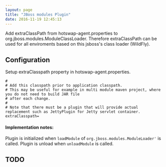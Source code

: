 ```yaml
---
layout: page
title: "JBoss modules Plugin"
date: 2016-11-19 12:45:13
---
```

Add extraClassPath from hotswap-agent.properties to org.jboss.modules.ModuleClassLoader. Therefore
extraClassPath can be used for all enviroments based on this jsboss's class loader (WildFly).

Configuration
-------------
Setup extraClasspath property in hotswap-agent.properties.

    #
    # Add this classpath prior to application classpath.
    # This may be useful for example in multi module maven project, where you do not need to build JAR file
    # after each change.
    #
    # Note that there must be a plugin that will provide actual replacement such as JettyPlugin for Jetty servlet container.
    extraClasspath=

#### Implementation notes:
Plugin is initialized when `loadModule` of `org.jboss.modules.ModuleLoader'` is called. Plugin is unload when
`unloadModule` is called.

TODO
----

